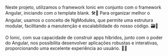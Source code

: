 Neste projeto, utilizamos o framework Ionic em conjunto com o framework Angular, iniciando com o template blank. 🛠🔧 Para organizar melhor o Angular, usamos o conceito de NgModules, que permite uma estrutura modular, facilitando a manutenção e escalabilidade do nosso código. 🗃🧩

O Ionic, com sua capacidade de construir apps híbridos, junto com o poder do Angular, nos possibilita desenvolver aplicações robustas e interativas, proporcionando uma excelente experiência ao usuário. 📱🚀
